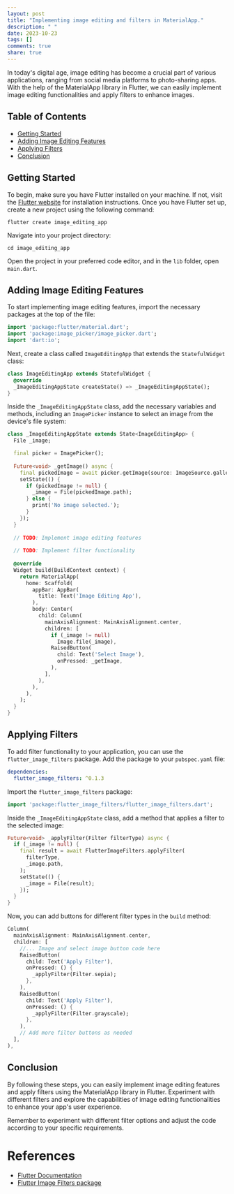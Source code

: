 ```yaml
---
layout: post
title: "Implementing image editing and filters in MaterialApp."
description: " "
date: 2023-10-23
tags: []
comments: true
share: true
---
```


In today's digital age, image editing has become a crucial part of various applications, ranging from social media platforms to photo-sharing apps. With the help of the MaterialApp library in Flutter, we can easily implement image editing functionalities and apply filters to enhance images.

## Table of Contents
- [Getting Started](#getting-started)
- [Adding Image Editing Features](#adding-image-editing-features)
- [Applying Filters](#applying-filters)
- [Conclusion](#conclusion)

## Getting Started

To begin, make sure you have Flutter installed on your machine. If not, visit the [Flutter website](https://flutter.dev/) for installation instructions. Once you have Flutter set up, create a new project using the following command:

```flutter create image_editing_app```

Navigate into your project directory:

```cd image_editing_app```

Open the project in your preferred code editor, and in the `lib` folder, open `main.dart`.

## Adding Image Editing Features

To start implementing image editing features, import the necessary packages at the top of the file:

```dart
import 'package:flutter/material.dart';
import 'package:image_picker/image_picker.dart';
import 'dart:io';
```

Next, create a class called `ImageEditingApp` that extends the `StatefulWidget` class:

```dart
class ImageEditingApp extends StatefulWidget {
  @override
  _ImageEditingAppState createState() => _ImageEditingAppState();
}
```

Inside the `_ImageEditingAppState` class, add the necessary variables and methods, including an `ImagePicker` instance to select an image from the device's file system:

```dart
class _ImageEditingAppState extends State<ImageEditingApp> {
  File _image;

  final picker = ImagePicker();
  
  Future<void> _getImage() async {
    final pickedImage = await picker.getImage(source: ImageSource.gallery);
    setState(() {
      if (pickedImage != null) {
        _image = File(pickedImage.path);
      } else {
        print('No image selected.');
      }
    });
  }
  
  // TODO: Implement image editing features
  
  // TODO: Implement filter functionality
  
  @override
  Widget build(BuildContext context) {
    return MaterialApp(
      home: Scaffold(
        appBar: AppBar(
          title: Text('Image Editing App'),
        ),
        body: Center(
          child: Column(
            mainAxisAlignment: MainAxisAlignment.center,
            children: [
              if (_image != null)
                Image.file(_image),
              RaisedButton(
                child: Text('Select Image'),
                onPressed: _getImage,
              ),
            ],
          ),
        ),
      ),
    );
  }
}
```

## Applying Filters

To add filter functionality to your application, you can use the `flutter_image_filters` package. Add the package to your `pubspec.yaml` file:

```yaml
dependencies:
  flutter_image_filters: ^0.1.3
```

Import the `flutter_image_filters` package:

```dart
import 'package:flutter_image_filters/flutter_image_filters.dart';
```

Inside the `_ImageEditingAppState` class, add a method that applies a filter to the selected image:

```dart
Future<void> _applyFilter(Filter filterType) async {
  if (_image != null) {
    final result = await FlutterImageFilters.applyFilter(
      filterType,
      _image.path,
    );
    setState(() {
      _image = File(result);
    });
  }
}
```

Now, you can add buttons for different filter types in the `build` method:

```dart
Column(
  mainAxisAlignment: MainAxisAlignment.center,
  children: [
    //... Image and select image button code here
    RaisedButton(
      child: Text('Apply Filter'),
      onPressed: () {
        _applyFilter(Filter.sepia);
      },
    ),
    RaisedButton(
      child: Text('Apply Filter'),
      onPressed: () {
        _applyFilter(Filter.grayscale);
      },
    ),
    // Add more filter buttons as needed
  ],
),
```

## Conclusion

By following these steps, you can easily implement image editing features and apply filters using the MaterialApp library in Flutter. Experiment with different filters and explore the capabilities of image editing functionalities to enhance your app's user experience.

Remember to experiment with different filter options and adjust the code according to your specific requirements.

# References
- [Flutter Documentation](https://flutter.dev/)
- [Flutter Image Filters package](https://pub.dev/packages/flutter_image_filters)